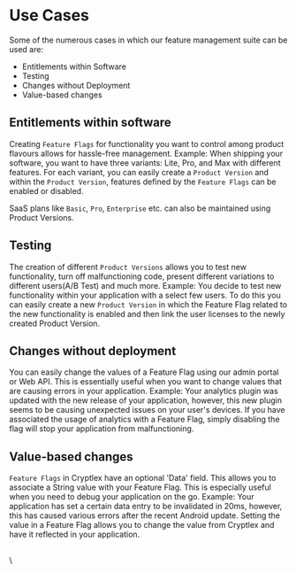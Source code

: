 # Use Cases

Some of the numerous cases in which our feature management suite can be used are:

* Entitlements within Software
* Testing
* Changes without Deployment
* Value-based changes

## **Entitlements within software**

Creating `Feature Flags` for functionality you want to control among product flavours allows for hassle-free management. Example: When shipping your software, you want to have three variants: Lite, Pro, and Max with different features. For each variant, you can easily create a `Product Version` and within the `Product Version`, features defined by the `Feature Flags` can be enabled or disabled.

SaaS plans like `Basic`, `Pro`, `Enterprise` etc. can also be maintained using Product Versions.

## **Testing**

The creation of different `Product Versions` allows you to test new functionality, turn off malfunctioning code, present different variations to different users(A/B Test) and much more. Example: You decide to test new functionality within your application with a select few users. To do this you can easily create a new `Product Version` in which the Feature Flag related to the new functionality is enabled and then link the user licenses to the newly created Product Version.

## **Changes without deployment**

You can easily change the values of a Feature Flag using our admin portal or Web API. This is essentially useful when you want to change values that are causing errors in your application. Example: Your analytics plugin was updated with the new release of your application, however, this new plugin seems to be causing unexpected issues on your user's devices. If you have associated the usage of analytics with a Feature Flag, simply disabling the flag will stop your application from malfunctioning.

## **Value-based changes**

`Feature Flags` in Cryptlex have an optional 'Data' field. This allows you to associate a String value with your Feature Flag. This is especially useful when you need to debug your application on the go. Example: Your application has set a certain data entry to be invalidated in 20ms, however, this has caused various errors after the recent Android update. Setting the value in a Feature Flag allows you to change the value from Cryptlex and have it reflected in your application.

##

\
